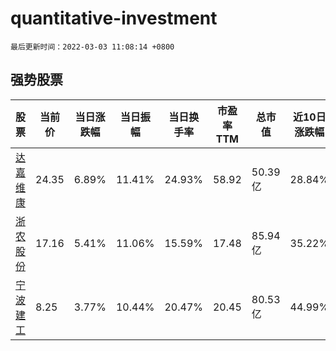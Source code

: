 # quantitative-investment

`最后更新时间：2022-03-03 11:08:14 +0800`

## 强势股票

|股票|当前价|当日涨跌幅|当日振幅|当日换手率|市盈率TTM|总市值|近10日涨跌幅|
|----|----|----|----|----|----|----|----|
|[达嘉维康](https://xueqiu.com/S/SZ301126)|24.35|6.89%|11.41%|24.93%|58.92|50.39亿|28.84%|
|[浙农股份](https://xueqiu.com/S/SZ002758)|17.16|5.41%|11.06%|15.59%|17.48|85.94亿|35.22%|
|[宁波建工](https://xueqiu.com/S/SH601789)|8.25|3.77%|10.44%|20.47%|20.45|80.53亿|44.99%|
